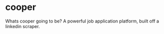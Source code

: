 # cooper
Whats cooper going to be? A powerful job application platform, built off a linkedin scraper.
